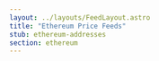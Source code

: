 ```yaml
---
layout: ../layouts/FeedLayout.astro
title: "Ethereum Price Feeds"
stub: ethereum-addresses
section: ethereum
---
```


